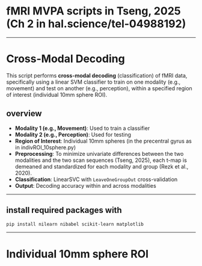 # fMRI MVPA scripts in Tseng, 2025 (Ch 2 in hal.science/tel-04988192)

---

# Cross-Modal Decoding

This script performs **cross-modal decoding** (classification) of fMRI data, specifically using a linear SVM classifier to train on one modality (e.g., movement) and test on another (e.g., perception), within a specified region of interest (individual 10mm sphere ROI).

## overview

- **Modality 1 (e.g., Movement)**: Used to train a classifier
- **Modality 2 (e.g., Perception)**: Used for testing
- **Region of Interest**: Individual 10mm spheres (in the precentral gyrus as in indivROI_10sphere.py)
- **Preprocessing**: To minimize univariate differences between the two modalities and the two scan sequences (Tseng, 2025), each t-map is demeaned and standardized for each modality and group (Rezk et al., 2020).
- **Classification**: LinearSVC with `LeaveOneGroupOut` cross-validation
- **Output**: Decoding accuracy within and across modalities

---

## install required packages with

```bash
pip install nilearn nibabel scikit-learn matplotlib
```

---

# Individual 10mm sphere ROI

